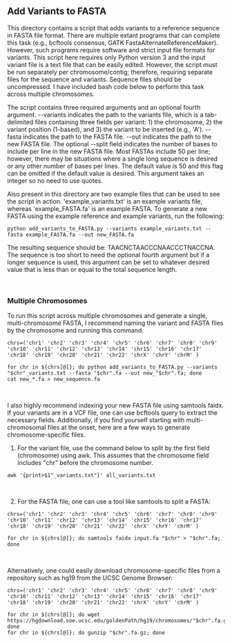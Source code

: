 ## Add Variants to FASTA

This directory contains a script that adds variants to a reference sequence in FASTA file format. There are multiple extant programs that can complete this task (e.g., bcftools consensus, GATK FastaAlternateReferenceMaker). However, such programs require software and strict input file formats for variants. This script here requires only Python version 3 and the input variant file is a text file that can be easily edited. However, the script must be run separately per chromosome/contig; therefore, requiring separate files for the sequence and variants. Sequence files should be uncompressed. I have included bash code below to perform this task across multiple chromosomes.

The script contains three required arguments and an optional fourth argument. --variants indicates the path to the variants file, which is a tab-delimited files containing three fields per variant: 1) the chromosome, 2) the variant position (1-based), and 3) the variant to be inserted (e.g., 'A'). --fasta indicates the path to the FASTA file. --out indicates the path to the new FASTA file. The optional --split field indicates the number of bases to include per line in the new FASTA file. Most FASTAs include 50 per line; however, there may be situations where a single long sequence is desired or any other number of bases per lines. The default value is 50 and this flag can be omitted if the default value is desired. This argument takes an integer so no need to use quotes.

Also present in this directory are two example files that can be used to see the script in action. 'example_variants.txt' is an example variants file, whereas 'example_FASTA.fa' is an example FASTA. To generate a new FASTA using the example reference and example variants, run the following:

```
python add_variants_to_FASTA.py --variants example_variants.txt --fasta example_FASTA.fa --out new_FASTA.fa
```

The resulting sequence should be: TAACNCTAACCCNAACCCTNACCNA. The sequence is too short to need the optional fourth argument but if a longer sequence is used, this argument can be set to whatever desired value that is less than or equal to the total sequence length.

<br/>

### Multiple Chromosomes

To run this script across multiple chromosomes and generate a single, multi-chromosome FASTA, I recommend naming the variant and FASTA files by the chromosome and running this command.

```
chrs=('chr1' 'chr2' 'chr3' 'chr4' 'chr5' 'chr6' 'chr7' 'chr8' 'chr9' 'chr10' 'chr11' 'chr12' 'chr13' 'chr14' 'chr15' 'chr16' 'chr17' 'chr18' 'chr19' 'chr20' 'chr21' 'chr22' 'chrX' 'chrY' 'chrM' )

for chr in ${chrs[@]}; do python add_variants_to_FASTA.py --variants "$chr"_variants.txt --fasta "$chr".fa --out new_"$chr".fa; done
cat new_*.fa > new_sequence.fa
```

<br/>

I also highly recommend indexing your new FASTA file using samtools faidx. If your variants are in a VCF file, one can use bcftools query to extract the necessary fields. Additionally, if you find yourself starting with multi-chromosomal files at the onset, here are a few ways to generate chromosome-specific files.

1) For the variant file, use the command below to split by the first field (chromosome) using awk. This assumes that the chromosome field includes "chr" before the chromosome number.

```
awk '{print>$1"_variants.txt"}' all_variants.txt 
```

<br/>

2) For the FASTA file, one can use a tool like samtools to split a FASTA:

```
chrs=('chr1' 'chr2' 'chr3' 'chr4' 'chr5' 'chr6' 'chr7' 'chr8' 'chr9' 'chr10' 'chr11' 'chr12' 'chr13' 'chr14' 'chr15' 'chr16' 'chr17' 'chr18' 'chr19' 'chr20' 'chr21' 'chr22' 'chrX' 'chrY' 'chrM' )

for chr in ${chrs[@]}; do samtools faidx input.fa "$chr" > "$chr".fa; done
```

<br/>

Alternatively, one could easily download chromosome-specific files from a repository such as hg19 from the UCSC Genome Browser:

```
chrs=('chr1' 'chr2' 'chr3' 'chr4' 'chr5' 'chr6' 'chr7' 'chr8' 'chr9' 'chr10' 'chr11' 'chr12' 'chr13' 'chr14' 'chr15' 'chr16' 'chr17' 'chr18' 'chr19' 'chr20' 'chr21' 'chr22' 'chrX' 'chrY' 'chrM' )

for chr in ${chrs[@]}; do wget https://hgdownload.soe.ucsc.edu/goldenPath/hg19/chromosomes/"$chr".fa.gz; done
for chr in ${chrs[@]}; do gunzip "$chr".fa.gz; done
```
